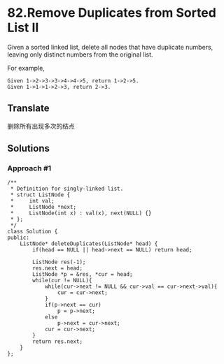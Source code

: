 # 82.Remove Duplicates from Sorted List II #

Given a sorted linked list, delete all nodes that have duplicate numbers, leaving only distinct numbers from the original list.

For example,

	Given 1->2->3->3->4->4->5, return 1->2->5.
	Given 1->1->1->2->3, return 2->3.

## Translate ##

删除所有出现多次的结点

## Solutions ##

### Approach #1 ###

	/**
	 * Definition for singly-linked list.
	 * struct ListNode {
	 *     int val;
	 *     ListNode *next;
	 *     ListNode(int x) : val(x), next(NULL) {}
	 * };
	 */
	class Solution {
	public:
	    ListNode* deleteDuplicates(ListNode* head) {
	        if(head == NULL || head->next == NULL) return head;
	        
	        ListNode res(-1);
	        res.next = head;
	        ListNode *p = &res, *cur = head;
	        while(cur != NULL){
	            while(cur->next != NULL && cur->val == cur->next->val){
	                cur = cur->next;
	            }
	            if(p->next == cur)
	                p = p->next;
	            else
	                p->next = cur->next;
	            cur = cur->next;
	        }
	        return res.next;
	    }
	};